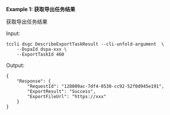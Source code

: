 **Example 1: 获取导出任务结果**

获取导出任务结果

Input: 

```
tccli dsgc DescribeExportTaskResult --cli-unfold-argument  \
    --DspaId dspa-xxx \
    --ExportTaskId 460
```

Output: 
```
{
    "Response": {
        "RequestId": "128009ac-7df4-0530-cc92-52f0d945e191",
        "ExportResult": "Success",
        "ExportFileUrl": "https://xxx"
    }
}
```

